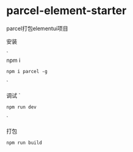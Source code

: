# parcel-element-starter
parcel打包elementui项目

安装

`   
    npm i

    npm i parcel -g    
`

调试
`

    npm run dev

`

打包

`
    npm run build
`